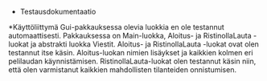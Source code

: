 * Testausdokumentaatio

*Käyttöliittymä
Gui-pakkauksessa olevia luokkia en ole testannut automaattisesti. Pakkauksessa on Main-luokka, Aloitus- ja RistinollaLauta -luokat ja abstrakti luokka Viestit. Aloitus- ja RistinollaLauta -luokat ovat olen testannut itse käsin. Aloitus-luokan nimien lisäykset ja kaikkien kolmen eri pelilaudan käynnistämisen. RistinollaLauta-luokat olen testannut käsin niin, että olen varmistanut kaikkien mahdollisten tilanteiden onnistumisen. 


